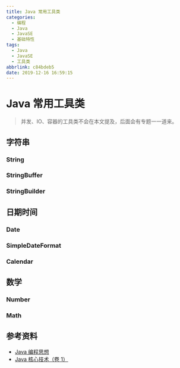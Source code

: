 ```yaml
---
title: Java 常用工具类
categories: 
  - 编程
  - Java
  - JavaSE
  - 基础特性
tags:
  - Java
  - JavaSE
  - 工具类
abbrlink: c84bdeb5
date: 2019-12-16 16:59:15
---
```


# Java 常用工具类

> 并发、IO、容器的工具类不会在本文提及，后面会有专题一一道来。

## 字符串

### String

### StringBuffer

### StringBuilder

## 日期时间

### Date

### SimpleDateFormat

### Calendar

## 数学

### Number

### Math

## 参考资料

- [Java 编程思想](https://book.douban.com/subject/2130190/)
- [Java 核心技术（卷 1）](https://book.douban.com/subject/3146174/)
